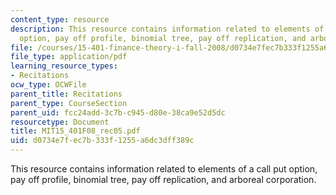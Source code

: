 ```yaml
---
content_type: resource
description: This resource contains information related to elements of a call put
  option, pay off profile, binomial tree, pay off replication, and arboreal corporation.
file: /courses/15-401-finance-theory-i-fall-2008/d0734e7fec7b333f1255a6dc3dff389c_MIT15_401F08_rec05.pdf
file_type: application/pdf
learning_resource_types:
- Recitations
ocw_type: OCWFile
parent_title: Recitations
parent_type: CourseSection
parent_uid: fcc24add-3c7b-c945-d80e-38ca9e52d5dc
resourcetype: Document
title: MIT15_401F08_rec05.pdf
uid: d0734e7f-ec7b-333f-1255-a6dc3dff389c
---
```

This resource contains information related to elements of a call put option, pay off profile, binomial tree, pay off replication, and arboreal corporation.

